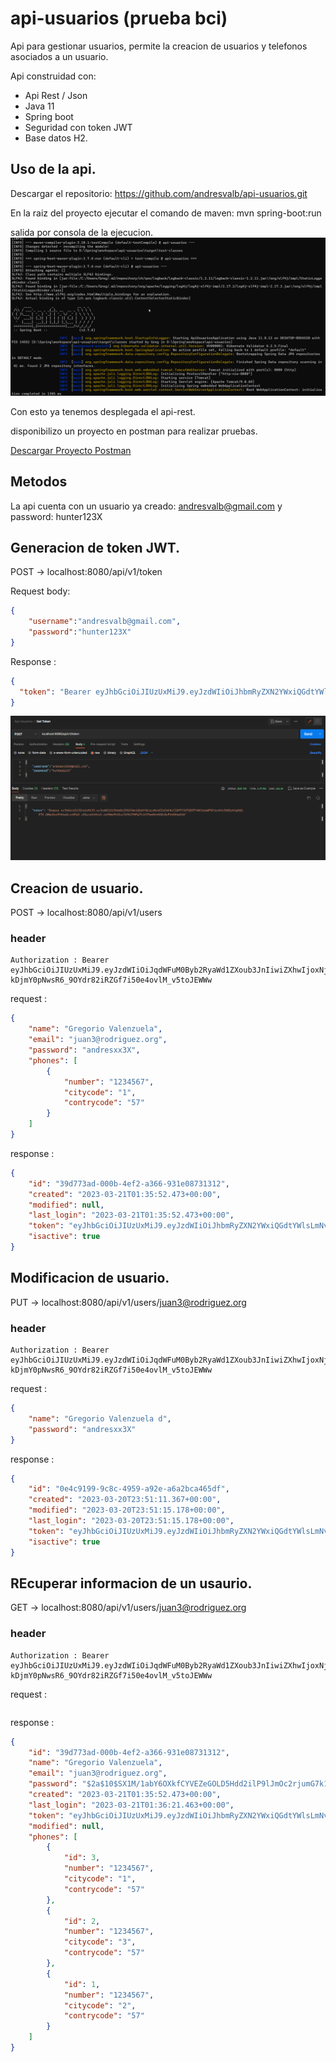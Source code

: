 # api-usuarios (prueba bci)
Api para gestionar usuarios, permite la creacion de usuarios y telefonos asociados a un usuario.

Api construidad con: 

- Api Rest / Json
- Java 11
- Spring boot
- Seguridad con token JWT
- Base datos H2.


## Uso de la api.

Descargar el repositorio: https://github.com/andresvalb/api-usuarios.git

En la raiz del proyecto ejecutar el comando de maven: mvn spring-boot:run

salida por consola de la ejecucion.
![Alt Text](https://raw.githubusercontent.com/andresvalb/imagenes/main/consolamaven.png)

Con esto ya tenemos desplegada el api-rest.

disponibilizo un proyecto en postman para realizar pruebas.

[Descargar Proyecto Postman](https://raw.githubusercontent.com/andresvalb/imagenes/main/Api-Usuarios.postman_collection.json "download")










## Metodos

La api cuenta con un usuario ya creado: andresvalb@gmail.com y password: hunter123X

## Generacion de token JWT.

POST -> localhost:8080/api/v1/token


Request body:

```json
{
    "username":"andresvalb@gmail.com",
    "password":"hunter123X"
}
```


Response :
```json
{
  "token": "Bearer eyJhbGciOiJIUzUxMiJ9.eyJzdWIiOiJhbmRyZXN2YWxiQGdtYWlsLmNvbSIsImV4cCI6MTY3OTM2OTk2MywiaWF0IjoxNjc5MzYzOTYzfQ.pAgAxr9ZV3OAFzot7bKUDs239HBaznD-T0Kf4mWJgp2W_xshjzc_H0rarEtpSr6__9sA_LReqbsF85fxOgLP2w"
}
```


![Alt Text](https://raw.githubusercontent.com/andresvalb/imagenes/main/get-token-jwt.png)



## Creacion de usuario.

POST -> localhost:8080/api/v1/users

### header
```
Authorization : Bearer eyJhbGciOiJIUzUxMiJ9.eyJzdWIiOiJqdWFuM0Byb2RyaWd1ZXoub3JnIiwiZXhwIjoxNjc5MzY4NTgxLCJpYXQiOjE2NzkzNjI1ODF9.eRHogNlacctrsndu08LySIphGCtHvD8bdhTCmAli-kDjmY0pNwsR6_9OYdr82iRZGf7i50e4ovlM_v5toJEWWw
```

request :

```json
{
    "name": "Gregorio Valenzuela",
    "email": "juan3@rodriguez.org",
    "password": "andresxx3X",
    "phones": [
        {
            "number": "1234567",
            "citycode": "1",
            "contrycode": "57"
        }
    ]
}
```


response :
```json
{
    "id": "39d773ad-000b-4ef2-a366-931e08731312",
    "created": "2023-03-21T01:35:52.473+00:00",
    "modified": null,
    "last_login": "2023-03-21T01:35:52.473+00:00",
    "token": "eyJhbGciOiJIUzUxMiJ9.eyJzdWIiOiJhbmRyZXN2YWxiQGdtYWlsLmNvbSIsImV4cCI6MTY3OTM2ODUzOSwiaWF0IjoxNjc5MzYyNTM5fQ.WE7BLKhQnx0adA0ZIwra2lyaDKa9dzaYFqQtZCgbfHE0FxrI1SbtYGxH8_wjbzz5VsrObAz4N1WCLhKNHuDrDA",
    "isactive": true
}
```




## Modificacion de usuario.

PUT -> localhost:8080/api/v1/users/juan3@rodriguez.org


### header
```
Authorization : Bearer eyJhbGciOiJIUzUxMiJ9.eyJzdWIiOiJqdWFuM0Byb2RyaWd1ZXoub3JnIiwiZXhwIjoxNjc5MzY4NTgxLCJpYXQiOjE2NzkzNjI1ODF9.eRHogNlacctrsndu08LySIphGCtHvD8bdhTCmAli-kDjmY0pNwsR6_9OYdr82iRZGf7i50e4ovlM_v5toJEWWw
```

request :

```json
{
    "name": "Gregorio Valenzuela d",
    "password": "andresxx3X"
}
```


response :
```json
{
    "id": "0e4c9199-9c8c-4959-a92e-a6a2bca465df",
    "created": "2023-03-20T23:51:11.367+00:00",
    "modified": "2023-03-20T23:51:15.178+00:00",
    "last_login": "2023-03-20T23:51:15.178+00:00",
    "token": "eyJhbGciOiJIUzUxMiJ9.eyJzdWIiOiJhbmRyZXN2YWxiQGdtYWlsLmNvbSIsImV4cCI6MTY3OTM1NjMyNSwiaWF0IjoxNjc5MzUwMzI1fQ.G8QmadMyY9wxUunWq4L3cg_EFcdvvNcpHf8FRFRJ4-EYmuHxwy_b6wZlG2kevsd4v5sD_YKstyeg5LhKU1f8zw",
    "isactive": true
}
```



## REcuperar informacion de un usaurio.

GET -> localhost:8080/api/v1/users/juan3@rodriguez.org


### header
```
Authorization : Bearer eyJhbGciOiJIUzUxMiJ9.eyJzdWIiOiJqdWFuM0Byb2RyaWd1ZXoub3JnIiwiZXhwIjoxNjc5MzY4NTgxLCJpYXQiOjE2NzkzNjI1ODF9.eRHogNlacctrsndu08LySIphGCtHvD8bdhTCmAli-kDjmY0pNwsR6_9OYdr82iRZGf7i50e4ovlM_v5toJEWWw
```

request :

```json

```


response :
```json
{
    "id": "39d773ad-000b-4ef2-a366-931e08731312",
    "name": "Gregorio Valenzuela",
    "email": "juan3@rodriguez.org",
    "password": "$2a$10$SX1M/1abY6OXkfCYVEZeGOLD5Hdd2ilP9lJmOc2rjumG7k1Buo4Sa",
    "created": "2023-03-21T01:35:52.473+00:00",
    "last_login": "2023-03-21T01:36:21.463+00:00",
    "token": "eyJhbGciOiJIUzUxMiJ9.eyJzdWIiOiJhbmRyZXN2YWxiQGdtYWlsLmNvbSIsImV4cCI6MTY3OTM2ODUzOSwiaWF0IjoxNjc5MzYyNTM5fQ.WE7BLKhQnx0adA0ZIwra2lyaDKa9dzaYFqQtZCgbfHE0FxrI1SbtYGxH8_wjbzz5VsrObAz4N1WCLhKNHuDrDA",
    "modified": null,
    "phones": [
        {
            "id": 3,
            "number": "1234567",
            "citycode": "1",
            "contrycode": "57"
        },
        {
            "id": 2,
            "number": "1234567",
            "citycode": "3",
            "contrycode": "57"
        },
        {
            "id": 1,
            "number": "1234567",
            "citycode": "2",
            "contrycode": "57"
        }
    ]
}
```